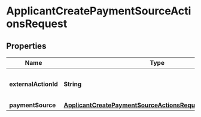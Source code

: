

# ApplicantCreatePaymentSourceActionsRequest


## Properties

| Name | Type | Description | Notes |
|------------ | ------------- | ------------- | -------------|
|**externalActionId** | **String** | An external identifier for an action. |  [optional] |
|**paymentSource** | [**ApplicantCreatePaymentSourceActionsRequestPaymentSource**](ApplicantCreatePaymentSourceActionsRequestPaymentSource.md) |  |  [optional] |



